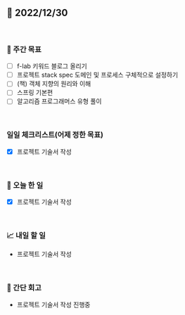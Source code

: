 ## 📅 2022/12/30

<br/>

### 🏹 주간 목표

- [ ] f-lab 키워드 블로그 올리기
- [ ] 프로젝트 stack spec 도메인 및 프로세스 구체적으로 설정하기
- [ ] (책) 객체 지향의 원리와 이해
- [ ] 스프링 기본편
- [ ] 알고리즘 프로그래머스 유형 풀이

<br/>

### 일일 체크리스트(어제 정한 목표)

- [x] 프로젝트 기술서 작성

<br/>

### 💯 오늘 한 일

- [x] 프로젝트 기술서 작성

<br/>

### 📈 내일 할 일

- 프로젝트 기술서 작성

<br/>

### 🧐 간단 회고

- 프로젝트 기술서 작성 진행중